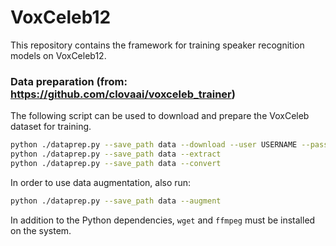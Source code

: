 # VoxCeleb12

This repository contains the framework for training speaker recognition models on VoxCeleb12.

### Data preparation (from: https://github.com/clovaai/voxceleb_trainer)

The following script can be used to download and prepare the VoxCeleb dataset for training.

```bash
python ./dataprep.py --save_path data --download --user USERNAME --password PASSWORD
python ./dataprep.py --save_path data --extract
python ./dataprep.py --save_path data --convert
```
In order to use data augmentation, also run:

```bash
python ./dataprep.py --save_path data --augment
```

In addition to the Python dependencies, `wget` and `ffmpeg` must be installed on the system.
